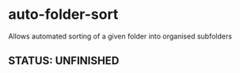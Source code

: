 # auto-folder-sort
Allows automated sorting of a given folder into organised subfolders

## STATUS: UNFINISHED
